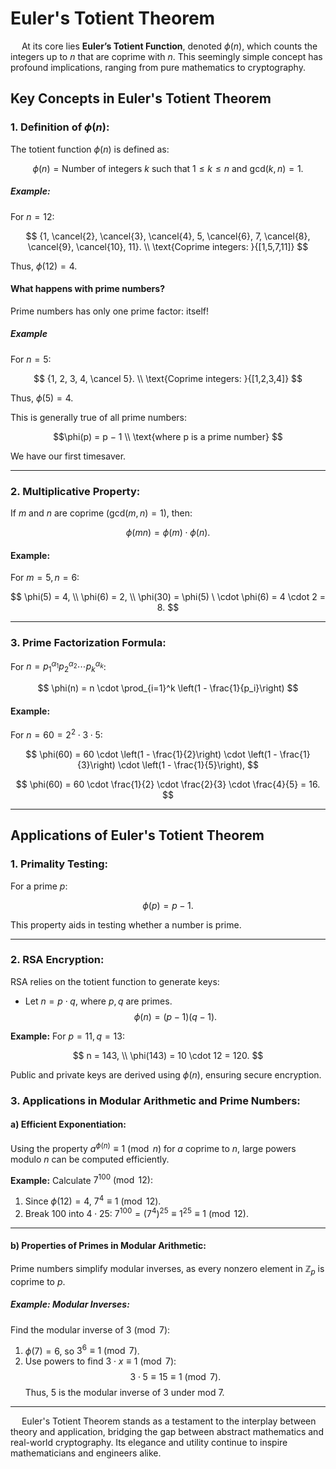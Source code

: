# Euler's Totient Theorem

&emsp; At its core lies **Euler’s Totient Function**, denoted $\phi(n)$, which counts the integers up to $n$ that are coprime with $n$. This seemingly simple concept has profound implications, ranging from pure mathematics to cryptography.

## Key Concepts in Euler's Totient Theorem

### 1. **Definition of $\phi(n)$:**

The totient function $\phi(n)$ is defined as:

$$
\phi(n) = \text{Number of integers } k \text{ such that } 1 \leq k \leq n \text{ and } \text{gcd}(k, n) = 1.
$$

##### Example:

For $n = 12$:

$$
{1, \cancel{2}, \cancel{3}, \cancel{4}, 5, \cancel{6}, 7, \cancel{8}, \cancel{9}, \cancel{10}, 11}. \\ \text{Coprime integers: }{[1,5,7,11]}
$$

Thus, $\phi(12) = 4$.

#### What happens with prime numbers?

Prime numbers has only one prime factor: itself!

##### Example

For $n = 5$:

$$
{1, 2, 3, 4, \cancel 5}. \\ \text{Coprime integers: }{[1,2,3,4]}
$$

Thus, $\phi(5) = 4$.

This is generally true of all prime numbers:

$$\phi(p) = p − 1  \\ \text{where p is a prime number} $$

We have our first timesaver.

---

### 2. **Multiplicative Property:**

If $m$ and $n$ are coprime ($\text{gcd}(m, n) = 1$), then:

$$
\phi(mn) = \phi(m) \cdot \phi(n).
$$

#### Example:

For $m = 5, n = 6$:

$$
\phi(5) = 4, \\ \phi(6) = 2, \\ \phi(30) = \phi(5) \ \cdot \phi(6) = 4 \cdot 2 = 8.
$$

---

### 3. **Prime Factorization Formula:**

For $n = p_1^{\alpha_1} p_2^{\alpha_2} \cdots p_k^{\alpha_k}$:

$$
\phi(n) = n \cdot \prod_{i=1}^k \left(1 - \frac{1}{p_i}\right)
$$

#### Example:

For $n = 60 = 2^2 \cdot 3 \cdot 5$:

$$
\phi(60) = 60 \cdot \left(1 - \frac{1}{2}\right) \cdot \left(1 - \frac{1}{3}\right) \cdot \left(1 - \frac{1}{5}\right),
$$

$$
\phi(60) = 60 \cdot \frac{1}{2} \cdot \frac{2}{3} \cdot \frac{4}{5} = 16.
$$

---

## Applications of Euler's Totient Theorem

### 1. **Primality Testing:**

For a prime $p$:

$$
\phi(p) = p - 1.
$$

This property aids in testing whether a number is prime.

---

### 2. **RSA Encryption:**

RSA relies on the totient function to generate keys:

- Let $n = p \cdot q$, where $p, q$ are primes.
  $$
  \phi(n) = (p-1)(q-1).
  $$

**Example:**
For $p = 11, q = 13$:

$$
n = 143, \\ \phi(143) = 10 \cdot 12 = 120.
$$

Public and private keys are derived using $\phi(n)$, ensuring secure encryption.

### 3. **Applications in Modular Arithmetic and Prime Numbers:**

#### a) **Efficient Exponentiation:**

Using the property $a^{\phi(n)} \equiv 1 \pmod{n}$ for $a$ coprime to $n$, large powers modulo $n$ can be computed efficiently.

**Example:**
Calculate $7^{100} \pmod{12}$:

1. Since $\phi(12) = 4$, $7^4 \equiv 1 \pmod{12}$.
2. Break $100$ into $4 \cdot 25$: $7^{100} = (7^4)^{25} \equiv 1^{25} \equiv 1 \pmod{12}$.

---

#### b) **Properties of Primes in Modular Arithmetic:**

Prime numbers simplify modular inverses, as every nonzero element in $\mathbb{Z}_p$ is coprime to $p$.

##### Example: Modular Inverses:

Find the modular inverse of $3 \pmod{7}$:

1. $\phi(7) = 6$, so $3^6 \equiv 1 \pmod{7}$.
2. Use powers to find $3 \cdot x \equiv 1 \pmod{7}$:
   $$3 \cdot 5 \equiv 15 \equiv 1 \pmod{7}.$$
   Thus, $5$ is the modular inverse of $3$ under mod $7$.

---

&emsp; Euler's Totient Theorem stands as a testament to the interplay between theory and application, bridging the gap between abstract mathematics and real-world cryptography. Its elegance and utility continue to inspire mathematicians and engineers alike.

<br/>
<br/>

